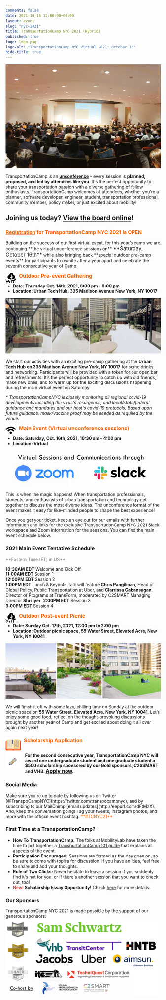 ```yaml
---
comments: false
date: 2021-10-16 12:00:00+00:00
layout: event
slug: "nyc-2021"
title: TransportationCamp NYC 2021 (Hybrid)
published: true
logo: logo.png
logo-alt: "TransportationCamp NYC Virtual 2021: October 16"
hide-title: true
---
```


<img src="room.jpg" alt="Auditorium" />

TransportationCamp is an **[unconference](https://en.wikipedia.org/wiki/Unconference)** - every session is **planned, proposed, and led by attendees like you**. It&#39;s the perfect opportunity to share your transportation passion with a diverse gathering of fellow enthusiasts. TransportationCamp welcomes all attendees, whether you&#39;re a planner, software developer, engineer, student, transportation professional, community member, policy maker, or just excited about mobility!

<h2>Joining us today? <a href='https://docs.google.com/spreadsheets/d/e/2PACX-1vTrSdq8ObPlU7TQIe6Iu8lD1ZIE4--1MhMbNI_IpIsFjS98Xu4igxtuzfHnjdPGPTeuBopk139wGY3A/pubhtml'>View the board online</a>!</h2>

<h3 style="color: #FF6600;"><a href="https://www.eventbrite.com/e/transportationcamp-nyc-2021-hybrid-tickets-177592523017" style="color: inherit">Registration</a> for TransportationCamp NYC 2021 is OPEN</h3>
Building on the success of our first virtual event, for this year’s camp we are continuing **the virtual unconference sessions on** <span style="font-size: larger">**Saturday, October 16th**</span> while also bringing back **special outdoor pre-camp events** for participants to reunite after a year apart and celebrate the seventh consecutive year of Camp.

<span style="font-size: larger; color: #FF6600;"><img src="trees.png" alt="Trees" width=33 height=33  style="float: left;margin-right:10px;" />**Outdoor Pre-event Gathering**</span>
- **Date: Thursday Oct. 14th, 2021, 6:00 pm - 8:00 pm**
- **Location: Urban Tech Hub, 335 Madison Avenue New York, NY 10017** 

<img src="outdoors.jpg" alt="335 Madison" />

We start our activities with an exciting pre-camp gathering at the **Urban Tech Hub on 335 Madison Avenue New York, NY 10017** for some drinks and networking. Participants will be provided with a token for our open bar and refreshments! It’s the perfect opportunity to catch up with old friends, make new ones, and to warm up for the exciting discussions happening during the main virtual event on Saturday.

*\* TransportationCampNYC is closely monitoring all regional covid-19 developments including the virus&#39;s resurgence, and local/state/federal guidance and mandates and our host&#39;s covid-19 protocols. Based upon future guidance, mask/vaccine proof may be needed as required by the venue.*

<span style="font-size: larger; color: #FF6600;"><img src="wifi.png" alt="WiFi icon" width=33 height=33  style="float: left;margin-right:10px;" />**Main Event (Virtual unconference sessions)**</span>
- **Date: Saturday, Oct. 16th, 2021, 10:30 am - 4:00 pm**
- **Location: Virtual** 

<img src="zoomslack.jpg" alt="Zoom and Slack logos" />

This is when the magic happens! When transportation professionals, students, and enthusiasts of urban transportation and technology get together to discuss the most diverse ideas. The unconference format of the event makes it easy for like-minded people to shape the best experience!

Once you get your ticket, keep an eye out for our emails with further information and links for the exclusive TransportationCamp NYC 2021 Slack workspace and Zoom information for the sessions. You can find the main event schedule below.

<h3>2021 Main Event Tentative Schedule</h3>
<span style="color: #808080;">**Eastern Time (ET) in US**</span>

**10:30AM EDT** Welcome and Kick Off  
**11:00AM EDT** Session 1  
**12:00PM EDT** Session 2  
**1:00PM EDT** Lunch & Keynote Talk will feature **Chris Pangilinan**, Head of Global Policy, Public Transportation at Uber, and **Clarrissa Cabansagan**, Director of Programs at TransForm, moderated by C2SMART Managing Director **Shri Iyer**.
**2:00PM EDT** Session 3  
**3:00PM EDT** Session 4  

<span style="font-size: larger; color: #FF6600;"><img src="trees.png" alt="Trees" width=33 height=33  style="float: left;margin-right:10px;" />**Outdoor Post-event Picnic**</span>
- **Date: Sunday Oct. 17th, 2021, 12:00 pm to 2:00 pm**
- **Location: Outdoor picnic space, 55 Water Street, Elevated Acre, New York, NY 10041** 

<img src="outdoors2.jpg" alt="55 Water St" />

We will finish it off with some lazy, chilling time on Sunday at the outdoor picnic space on **55 Water Street, Elevated Acre, New York, NY 10041**. Let’s enjoy some good food, reflect on the thought-provoking discussions brought by another year of Camp and get excited about doing it all over again next year!

<h3 style="color: #FF6600;"><img src="book.png" alt="Book" width=49 height=49  style="float: left;margin-right:10px;" />Scholarship Application</h3>
<div style="display: flex;clear: left;margin-bottom: 1.2em;">
<img src="pencil.gif" alt="Pencil" width=53 height=53  style="margin-right:10px;" />
<b>For the second consecutive year, TransportationCamp NYC will award one undergraduate student and one graduate student a $500 scholarship sponsored by our Gold sponsors, C2SSMART and VHB. <span style="font-size: larger"><a href="https://forms.gle/Nz7PFNMprLP5dbZK6">Apply now</a>.</span></b>
</div>

<h3>Social Media</h3>
Make sure you&#39;re up to date by following us on Twitter [@TranspoCampNYC](https://twitter.com/transpocampnyc), and by subscribing to our MailChimp [email updates](http://eepurl.com/dFtMzX). And, keep the conversation going! Tag your tweets, instagram photos, and more with the official event hashtag: <span style="color: #FF6600;">**#TCNYC21**</span>

<h3>First Time at a TransportationCamp?</h3>

- **How To TransportationCamp:** The folks at MobilityLab have taken the time to put together a [TransportationCamp 101 guide](http://transportationcamp.org/2011/02/how-transportationcamp-works-the-essential-guide/) that explains all aspects of the event.
- **Participation Encouraged:** Sessions are formed as the day goes on, so be sure to come with topics for discussion. If you have an idea, feel free to share and add your thoughts.
- **Rule of Two Clicks:** Never hesitate to leave a session if you suddenly find it&#39;s not for you, or if there&#39;s another session that you want to check out, too!
- <span style="color: red;">New!</span> **Scholarship Essay Opportunity!** Check [here](https://forms.gle/Nz7PFNMprLP5dbZK6) for more details.

<h3>Our Sponsors</h3>
TransportationCamp NYC 2021 is made possible by the support of our generous sponsors:

<img src="sponsors.png" alt="Sponsor logos" />